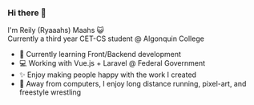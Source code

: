 ### Hi there 👋

I'm Reily (Ryaaahs) Maahs 😺   
Currently a third year CET-CS student @ Algonquin College

- 🌱 Currently learning Front/Backend development
- 💻 Working with Vue.js + Laravel @ Federal Government
- ✨ Enjoy making people happy with the work I created
- 🐻 Away from computers, I enjoy long distance running, pixel-art, and freestyle wrestling
